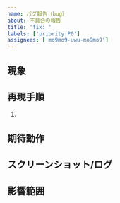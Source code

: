 ```yaml
---
name: バグ報告（bug）
about: 不具合の報告
title: 'fix: '
labels: ['priority:P0']
assignees: ['mo9mo9-uwu-mo9mo9']
---
```


## 現象

## 再現手順

1.

## 期待動作

## スクリーンショット/ログ

## 影響範囲
